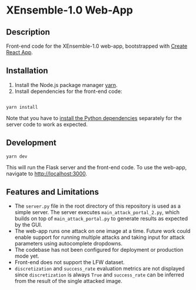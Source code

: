 # XEnsemble-1.0 Web-App

## Description

Front-end code for the XEnsemble-1.0 web-app, bootstrapped with [Create React App](https://github.com/facebook/create-react-app).

## Installation

1. Install the Node.js package manager [yarn](https://classic.yarnpkg.com/en/docs/install/).
2. Install dependencies for the front-end code:

```shell

yarn install
```

Note that you have to [install the Python dependencies](https://github.com/PC98/XEnsemble-1.0/blob/master/README.md#installation) separately for the server code to work as expected.

## Development

```shell
yarn dev
```

This will run the Flask server and the front-end code. To use the web-app, navigate to <http://localhost:3000>.

## Features and Limitations

- The `server.py` file in the root directory of this repository is used as a simple server. The server executes `main_attack_portal_2.py`, which builds on top of `main_attack_portal.py` to generate results as expected by the GUI.
- The web-app runs one attack on one image at a time. Future work could enable support for running multiple attacks and taking input for attack parameters using autocomplete dropdowns.
- The codebase has not been configured for deployment or production mode yet.
- Front-end does not support the LFW dataset.
- `discretization` and `success_rate` evaluation metrics are not displayed since `discretization` is always `True` and `success_rate` can be inferred from the result of the single attacked image.
